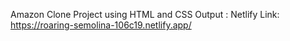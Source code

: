 Amazon Clone Project using HTML and CSS
Output :
Netlify Link: https://roaring-semolina-106c19.netlify.app/


